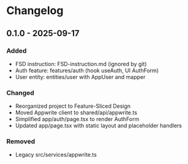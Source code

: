 # Changelog

## 0.1.0 - 2025-09-17

### Added

- FSD instruction: FSD-instruction.md (ignored by git)
- Auth feature: features/auth (hook useAuth, UI AuthForm)
- User entity: entities/user with AppUser and mapper

### Changed

- Reorganized project to Feature-Sliced Design
- Moved Appwrite client to shared/api/appwrite.ts
- Simplified app/auth/page.tsx to render AuthForm
- Updated app/page.tsx with static layout and placeholder handlers

### Removed

- Legacy src/services/appwrite.ts
